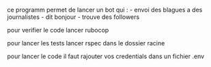 ce programm permet de lancer un bot qui :
    - envoi des blagues a des journalistes
    - dit bonjour
    - trouve des followers

pour verifier le code lancer rubocop

pour lancer les tests lancer rspec dans le dossier racine

pour lancer le code il faut rajouter vos credentials dans un fichier .env
